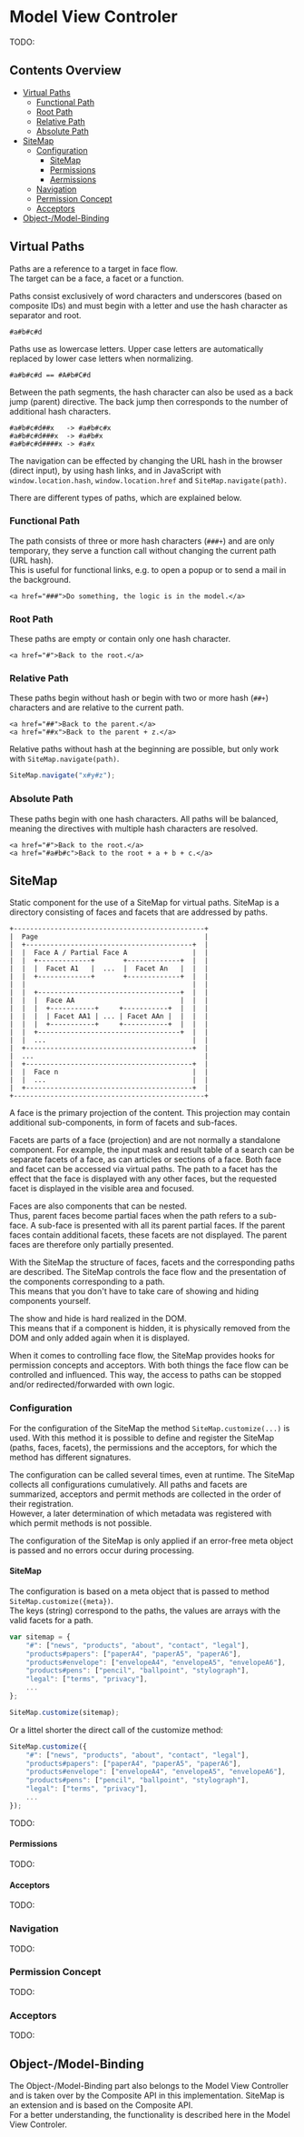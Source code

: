 # Model View Controler

TODO:


## Contents Overview

* [Virtual Paths](#virtual-paths)
  * [Functional Path](#functional-path)
  * [Root Path](#root-path)
  * [Relative Path](#relative-path)
  * [Absolute Path](#absolute-path)
* [SiteMap](#sitemap)
  * [Configuration](#configuration)
    * [SiteMap](#sitemap)
    * [Permissions](#permissions)
    * [Aermissions](#acceptors)
  * [Navigation](#navigation)
  * [Permission Concept](#permission-concept)
  * [Acceptors](#acceptors)
* [Object-/Model-Binding](#object-model-binding)


## Virtual Paths

Paths are a reference to a target in face flow.  
The target can be a face, a facet or a function.

Paths consist exclusively of word characters and underscores (based on composite
IDs) and must begin with a letter and use the hash character as separator and
root.

```
#a#b#c#d
```

Paths use as lowercase letters. Upper case letters are automatically replaced by
lower case letters when normalizing.

```
#a#b#c#d == #A#b#C#d
```

Between the path segments, the hash character can also be used as a back jump
(parent) directive. The back jump then corresponds to the number of additional
hash characters.

```
#a#b#c#d##x   -> #a#b#c#x
#a#b#c#d###x  -> #a#b#x
#a#b#c#d####x -> #a#x
```

The navigation can be effected by changing the URL hash in the browser (direct
input), by using hash links, and in JavaScript with `window.location.hash`,
`window.location.href` and `SiteMap.navigate(path)`.

There are different types of paths, which are explained below.


### Functional Path

The path consists of three or more hash characters (`###+`) and are only
temporary, they serve a function call without changing the current path (URL
hash).  
This is useful for functional links, e.g. to open a popup or to send a
mail in the background.

```
<a href="###">Do something, the logic is in the model.</a>
```


### Root Path

These paths are empty or contain only one hash character.

```
<a href="#">Back to the root.</a>
```


### Relative Path

These paths begin without hash or begin with two or more hash (`##+`)
characters and are relative to the current path.
     
```
<a href="##">Back to the parent.</a>
<a href="##x">Back to the parent + z.</a>
```

Relative paths without hash at the beginning are possible, but only work with
`SiteMap.navigate(path)`.

```javascript
SiteMap.navigate("x#y#z");
```


### Absolute Path

These paths begin with one hash characters.
All paths will be balanced, meaning the directives with multiple hash characters
are resolved.

```
<a href="#">Back to the root.</a>
<a href="#a#b#c">Back to the root + a + b + c.</a>
```


## SiteMap

Static component for the use of a SiteMap for virtual paths.
SiteMap is a directory consisting of faces and facets that are addressed by
paths.

```
+-----------------------------------------------+
|  Page                                         |
|  +-----------------------------------------+  |
|  |  Face A / Partial Face A                |  |
|  |  +-------------+       +-------------+  |  |
|  |  |  Facet A1   |  ...  |  Facet An   |  |  |
|  |  +-------------+       +-------------+  |  |
|  |                                         |  |
|  |  +-----------------------------------+  |  |
|  |  |  Face AA                          |  |  |
|  |  |  +-----------+     +-----------+  |  |  |
|  |  |  | Facet AA1 | ... | Facet AAn |  |  |  |
|  |  |  +-----------+     +-----------+  |  |  |
|  |  +-----------------------------------+  |  |
|  |  ...                                    |  |
|  +-----------------------------------------+  |
|  ...                                          |
|  +-----------------------------------------+  |
|  |  Face n                                 |  |
|  |  ...                                    |  |
|  +-----------------------------------------+  |
+-----------------------------------------------+
```

A face is the primary projection of the content. This projection may contain
additional sub-components, in form of facets and sub-faces.

Facets are parts of a face (projection) and are not normally a standalone
component. For example, the input mask and result table of a search can be
separate facets of a face, as can articles or sections of a face. Both face and
facet can be accessed via virtual paths. The path to a facet has the effect that
the face is displayed with any other faces, but the requested facet is displayed
in the visible area and focused.

Faces are also components that can be nested.  
Thus, parent faces become partial faces when the path refers to a sub-face.
A sub-face is presented with all its parent partial faces. If the parent faces
contain additional facets, these facets are not displayed. The parent faces are
therefore only partially presented.

With the SiteMap the structure of faces, facets and the corresponding paths are
described. The SiteMap controls the face flow and the presentation of the
components corresponding to a path.  
This means that you don't have to take care of showing and hiding components
yourself.

The show and hide is hard realized in the DOM.  
This means that if a component is hidden, it is physically removed from the DOM
and only added again when it is displayed.

When it comes to controlling face flow, the SiteMap provides hooks for
permission concepts and acceptors. With both things the face flow can be
controlled and influenced. This way, the access to paths can be stopped and/or
redirected/forwarded  with own logic.


### Configuration

For the configuration of the SiteMap the method `SiteMap.customize(...)` is
used. With this method it is possible to define and register the SiteMap (paths,
faces, facets), the permissions and the acceptors, for which the method has
different signatures.  

The configuration can be called several times, even at runtime. The SiteMap
collects all configurations cumulatively. All paths and facets are summarized,
acceptors and permit methods are collected in the order of their registration.  
However, a later determination of which metadata was registered with which
permit methods is not possible.

The configuration of the SiteMap is only applied if an error-free meta object is
passed and no errors occur during processing.


#### SiteMap

The configuration is based on a meta object that is passed to method
`SiteMap.customize({meta})`.  
The keys (string) correspond to the paths, the values are arrays with the valid
facets for a path.

```javascript
var sitemap = {
    "#": ["news", "products", "about", "contact", "legal"],
    "products#papers": ["paperA4", "paperA5", "paperA6"],
    "products#envelope": ["envelopeA4", "envelopeA5", "envelopeA6"],
    "products#pens": ["pencil", "ballpoint", "stylograph"],
    "legal": ["terms", "privacy"],
    ...
};

SiteMap.customize(sitemap);
```

Or a littel shorter the direct call of the customize method:

```javascript
SiteMap.customize({
    "#": ["news", "products", "about", "contact", "legal"],
    "products#papers": ["paperA4", "paperA5", "paperA6"],
    "products#envelope": ["envelopeA4", "envelopeA5", "envelopeA6"],
    "products#pens": ["pencil", "ballpoint", "stylograph"],
    "legal": ["terms", "privacy"],
    ...
});
```

TODO:


#### Permissions

TODO:


#### Acceptors

TODO:
     

### Navigation

TODO:


### Permission Concept

TODO:


### Acceptors

TODO:


## Object-/Model-Binding

The Object-/Model-Binding part also belongs to the Model View Controller and  is
taken over by the Composite API in this implementation. SiteMap is an extension
and is based on the Composite API.  
For a better understanding, the functionality is described here in the Model
View Controler.
